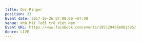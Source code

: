 ```yaml
---
title: Der Ringer
position: 23
Event date: 2017-10-26 07:00:00 +07:00
Venue: Nhà hát Tuổi trẻ Việt Nam
Event URL: https://www.facebook.com/events/1955294588061395/
Genre: LIVE
---
```


